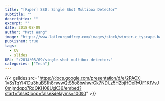 ```yaml
---
title: "[Paper] SSD: Single Shot Multibox Detector"
subtitle: ""
description: ""
excerpt: ""
date: 2018-08-09
author: "Matt Wang"
image: "https://www.lafleurgodfrey.com/images/stock/winter-cityscape-banner.jpg"
published: true
tags:
  - CV
  - slides
URL: "/2018/08/09/single-shot-multibox-detector/"
categories: ["Tech"]
---
```


{{< gslides src="https://docs.google.com/presentation/d/e/2PACX-1vSsTqYI41Du3huBSfh8mwwQtS5o8bwhwrGk7NDUz5H2bjHOeRvUF1KfVvJ0mjmdqpo7RdQKH08UgK36/embed?start=false&loop=false&delayms=10000" >}}
